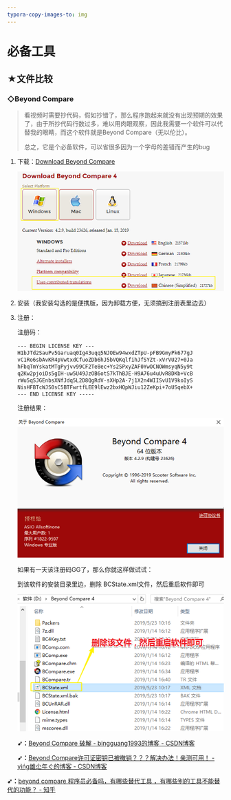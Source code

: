 ```yaml
---
typora-copy-images-to: img
---
```


# 必备工具

## ★文件比较

### ◇Beyond Compare

> 看视频时需要抄代码，假如抄错了，那么程序跑起来就没有出现预期的效果了，由于所抄代码行数过多，难以用肉眼观察，因此我需要一个软件可以代替我的眼睛，而这个软件就是Beyond Compare（无以伦比）。
>
> 总之，它是个必备软件，可以省很多因为一个字母的差错而产生的bug

1. 下载：[Download Beyond Compare](https://www.scootersoftware.com/download.php)

   ![1558578578832](img/1558578578832.png)

2. 安装（我安装勾选的是便携版，因为卸载方便，无须搞到注册表里边去）

3. 注册：

   注册码：

   ```
   --- BEGIN LICENSE KEY ---
   H1bJTd2SauPv5Garuaq0Ig43uqq5NJOEw94wxdZTpU-pFB9GmyPk677gJ
   vC1Ro6sbAvKR4pVwtxdCfuoZDb6hJ5bVQKqlfihJfSYZt-xVrVU27+0Ja
   hFbqTmYskatMTgPyjvv99CF2Te8ec+Ys2SPxyZAF0YwOCNOWmsyqN5y9t
   q2Kw2pjoiDs5gIH-uw5U49JzOB6otS7kThBJE-H9A76u4uUvR8DKb+VcB
   rWu5qSJGEnbsXNfJdq5L2D8QgRdV-sXHp2A-7j1X2n4WIISvU1V9koIyS
   NisHFBTcWJS0sC5BTFwrtfLEE9lEwz2bxHQpWJiu12ZeKpi+7oUSqebX+
   --- END LICENSE KEY -----
   ```

   注册结果：

   ![1558578703665](img/1558578703665.png)

   如果有一天该注册码GG了，那么你就这样做试试：

   到该软件的安装目录里边，删除 BCState.xml文件，然后重启软件即可

   ![1558579044111](img/1558579044111.png)

   **➹：**[Beyond Compare 破解 - bingguang1993的博客 - CSDN博客](https://blog.csdn.net/bingguang1993/article/details/89314320)

   **➹：**[Beyond Compare许可证密钥已被撤销？？？解决办法！亲测可用！ - γìńɡ雄尐年ぐ的博客 - CSDN博客](https://blog.csdn.net/qq_26012495/article/details/80499611)

**➹：**[beyond compare 程序员必备吗，有哪些替代工具 ，有哪些别的工具不能替代的功能？ - 知乎](https://www.zhihu.com/question/54680382)


